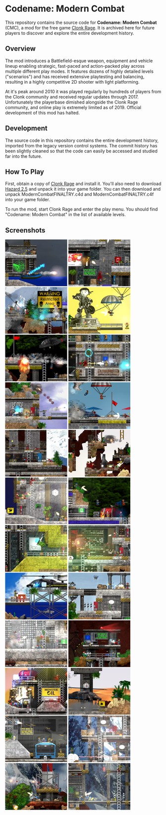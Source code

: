 # Codename: Modern Combat

This repository contains the source code for **Codename: Modern Combat** (CMC), a mod for the free game [Clonk Rage](http://clonk.de/cr.php).
It is archived here for future players to discover and explore the entire development history.

## Overview

The mod introduces a Battlefield-esque weapon, equipment and vehicle lineup enabling strategic, fast-paced and action-packed play across multiple different play modes.
It features dozens of highly detailed levels ("scenarios") and has received extensive playtesting and balancing, resulting in a highly competitive 2D shooter with light platforming.

At it's peak around 2010 it was played regularly by hundreds of players from the Clonk community and received regular updates through 2017.
Unfortunately the playerbase dimished alongside the Clonk Rage community, and online play is extremely limited as of 2019. Official development of this mod has halted.

## Development

The source code in this repository contains the entire development history, imported from the legacy version control systems.
The commit history has been slightly cleaned so that the code can easily be accessed and studied far into the future.

## How To Play

First, obtain a copy of [Clonk Rage](http://clonk.de/cr.php?lng=de) and install it. You'll also need to download [Hazard 2.5](https://ccan.de/cgi-bin/ccan/ccan-dl-auth.pl/4137/Hazard2043.zip)
and unpack it into your game folder. You can then download and unpack ModernCombatFINALTRY.c4d and ModernCombatFINALTRY.c4f into your game folder.

To run the mod, start Clonk Rage and enter the play menu. You should find "Codename: Modern Combat" in the list of available levels.

## Screenshots

![Atlantic Crisis](https://raw.githubusercontent.com/beheh/ModernCombat/master/ModernCombatFINALTRY.c4f/CMC_AtlanticCrisis.c4s/Title.png)
![Babel Tower](https://raw.githubusercontent.com/beheh/ModernCombat/master/ModernCombatFINALTRY.c4f/CMC_BabelTower.c4s/Title.png)
![Base 1337](https://raw.githubusercontent.com/beheh/ModernCombat/master/ModernCombatFINALTRY.c4f/CMC_Base1337.c4s/Title.png)
![Base Jumping](https://raw.githubusercontent.com/beheh/ModernCombat/master/ModernCombatFINALTRY.c4f/CMC_BaseJumping.c4s/Title.png)
![Black Thunder](https://raw.githubusercontent.com/beheh/ModernCombat/master/ModernCombatFINALTRY.c4f/CMC_BlackThunder.c4s/Title.png)
![Bridge Onslaught](https://raw.githubusercontent.com/beheh/ModernCombat/master/ModernCombatFINALTRY.c4f/CMC_BridgeOnslaught.c4s/Title.png)
![Broadcast Station](https://raw.githubusercontent.com/beheh/ModernCombat/master/ModernCombatFINALTRY.c4f/CMC_BroadcastStation.c4s/Title.png)
![Coastal Resort](https://raw.githubusercontent.com/beheh/ModernCombat/master/ModernCombatFINALTRY.c4f/CMC_CoastalResort.c4s/Title.png)
![Cold Cash](https://raw.githubusercontent.com/beheh/ModernCombat/master/ModernCombatFINALTRY.c4f/CMC_ColdCash.c4s/Title.png)
![Dust](https://raw.githubusercontent.com/beheh/ModernCombat/master/ModernCombatFINALTRY.c4f/CMC_Dust.c4s/Title.png)
![Endless Outpost](https://raw.githubusercontent.com/beheh/ModernCombat/master/ModernCombatFINALTRY.c4f/CMC_EndlessOutpost.c4s/Title.png)
![Firewood](https://raw.githubusercontent.com/beheh/ModernCombat/master/ModernCombatFINALTRY.c4f/CMC_Firewood.c4s/Title.png)
![Fusion Reactor](https://raw.githubusercontent.com/beheh/ModernCombat/master/ModernCombatFINALTRY.c4f/CMC_FusionReactor.c4s/Title.png)
![Ground Zero](https://raw.githubusercontent.com/beheh/ModernCombat/master/ModernCombatFINALTRY.c4f/CMC_GroundZero.c4s/Title.png)
![Infinity Island](https://raw.githubusercontent.com/beheh/ModernCombat/master/ModernCombatFINALTRY.c4f/CMC_InfinityIsland.c4s/Title.png)
![Island Strike](https://raw.githubusercontent.com/beheh/ModernCombat/master/ModernCombatFINALTRY.c4f/CMC_IslandStrike.c4s/Title.png)
![Macross Frontier](https://raw.githubusercontent.com/beheh/ModernCombat/master/ModernCombatFINALTRY.c4f/CMC_MacrossFrontier.c4s/Title.png)
![Magma Zone](https://raw.githubusercontent.com/beheh/ModernCombat/master/ModernCombatFINALTRY.c4f/CMC_MagmaZone.c4s/Title.png)
![Moray Towers](https://raw.githubusercontent.com/beheh/ModernCombat/master/ModernCombatFINALTRY.c4f/CMC_MorayTowers.c4s/Title.png)
![Oasis](https://raw.githubusercontent.com/beheh/ModernCombat/master/ModernCombatFINALTRY.c4f/CMC_Oasis.c4s/Title.png)
![Operation Metro](https://raw.githubusercontent.com/beheh/ModernCombat/master/ModernCombatFINALTRY.c4f/CMC_OperationMetro.c4s/Title.png)
![Port Arcford](https://raw.githubusercontent.com/beheh/ModernCombat/master/ModernCombatFINALTRY.c4f/CMC_PortArcford.c4s/Title.png)
![Twin Peaks](https://raw.githubusercontent.com/beheh/ModernCombat/master/ModernCombatFINALTRY.c4f/CMC_TwinPeaks.c4s/Title.png)
![Yuki](https://raw.githubusercontent.com/beheh/ModernCombat/master/ModernCombatFINALTRY.c4f/CMC_Yuki.c4s/Title.png)

